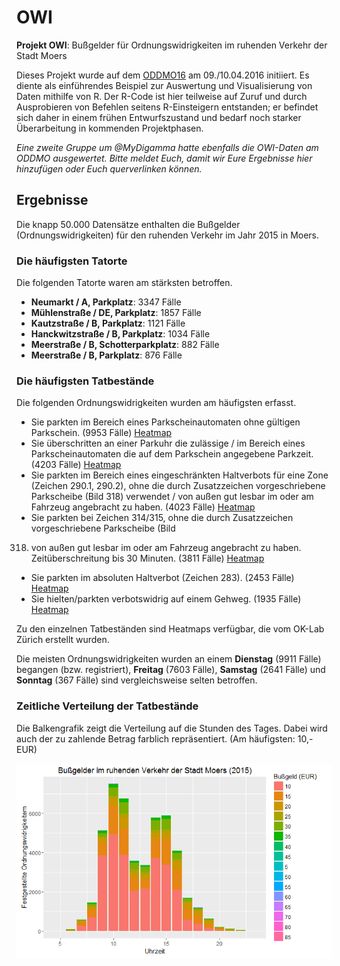 # OWI

**Projekt OWI**: Bußgelder für Ordnungswidrigkeiten im ruhenden Verkehr der Stadt Moers

Dieses Projekt wurde auf dem [ODDMO16](http://hackday.moers.de/ "Open Data-Hackday") am 09./10.04.2016 initiiert. Es diente als einführendes Beispiel zur Auswertung und Visualisierung von Daten mithilfe von R. Der R-Code ist hier teilweise auf Zuruf und durch Ausprobieren von Befehlen seitens R-Einsteigern entstanden; er befindet sich daher in einem frühen Entwurfszustand und bedarf noch starker Überarbeitung in kommenden Projektphasen.

*Eine zweite Gruppe um @MyDigamma hatte ebenfalls die OWI-Daten am ODDMO ausgewertet. Bitte meldet Euch, damit wir Eure Ergebnisse hier hinzufügen oder Euch querverlinken können.*

## Ergebnisse
Die knapp 50.000 Datensätze enthalten die Bußgelder (Ordnungswidrigkeiten) für den ruhenden Verkehr im Jahr 2015 in Moers.

### Die häufigsten Tatorte
Die folgenden Tatorte waren am stärksten betroffen.

* **Neumarkt / A, Parkplatz**: 3347 Fälle
* **Mühlenstraße / DE, Parkplatz**: 1857 Fälle
* **Kautzstraße / B, Parkplatz**: 1121 Fälle
* **Hanckwitzstraße / B, Parkplatz**: 1034 Fälle
* **Meerstraße / B, Schotterparkplatz**:  882 Fälle
* **Meerstraße / B, Parkplatz**:  876 Fälle

### Die häufigsten Tatbestände
Die folgenden Ordnungswidrigkeiten wurden am häufigsten erfasst.

* Sie parkten im Bereich eines Parkscheinautomaten ohne gültigen Parkschein. (9953 Fälle) [Heatmap](http://geojson.ft0.ch/heat/#http://w-moers.ft0.ch/q/bussgeld/%20/tatbestand=113140 "Heatmap (auf OpenStreetMap)")
* Sie überschritten an einer Parkuhr die zulässige / im Bereich eines Parkscheinautomaten die auf dem Parkschein angegebene Parkzeit. (4203 Fälle) [Heatmap](http://geojson.ft0.ch/heat/#http://w-moers.ft0.ch/q/bussgeld/%20/tatbestand=113120 "Heatmap (auf OpenStreetMap)")
* Sie parkten im Bereich eines eingeschränkten Haltverbots für eine Zone (Zeichen 290.1, 290.2), ohne die durch Zusatzzeichen vorgeschriebene Parkscheibe (Bild 318) verwendet / von außen gut lesbar im oder am
Fahrzeug angebracht zu haben. (4023 Fälle) [Heatmap](http://geojson.ft0.ch/heat/#http://w-moers.ft0.ch/q/bussgeld/%20/tatbestand=113240 "Heatmap (auf OpenStreetMap)")
* Sie parkten bei Zeichen 314/315, ohne die durch Zusatzzeichen vorgeschriebene Parkscheibe (Bild
318) von außen gut lesbar im oder am Fahrzeug angebracht zu haben. Zeitüberschreitung bis 30 Minuten. (3811 Fälle) [Heatmap](http://geojson.ft0.ch/heat/#http://w-moers.ft0.ch/q/bussgeld/%20/tatbestand=113300 "Heatmap (auf OpenStreetMap)")
* Sie parkten im absoluten Haltverbot (Zeichen 283). (2453 Fälle) [Heatmap](http://geojson.ft0.ch/heat/#http://w-moers.ft0.ch/q/bussgeld/%20/tatbestand=141312 "Heatmap (auf OpenStreetMap)")
* Sie hielten/parkten verbotswidrig auf einem Gehweg. (1935 Fälle) [Heatmap](http://geojson.ft0.ch/heat/#http://w-moers.ft0.ch/q/bussgeld/%20/tatbestand=112402 "Heatmap (auf OpenStreetMap)")

Zu den einzelnen Tatbeständen sind Heatmaps verfügbar, die vom OK-Lab Zürich erstellt wurden. 

Die meisten Ordnungswidrigkeiten wurden an einem **Dienstag** (9911 Fälle) begangen (bzw. registriert), **Freitag** (7603 Fälle), **Samstag** (2641 Fälle) und **Sonntag** (367 Fälle) sind vergleichsweise selten betroffen.

### Zeitliche Verteilung der Tatbestände 

Die Balkengrafik zeigt die Verteilung auf die Stunden des Tages. Dabei wird auch der zu zahlende Betrag farblich repräsentiert. (Am häufigsten: 10,- EUR) 

![Balkengrafik](https://raw.githubusercontent.com/CodeforNiederrhein/OWI/master/Rplot01.png)